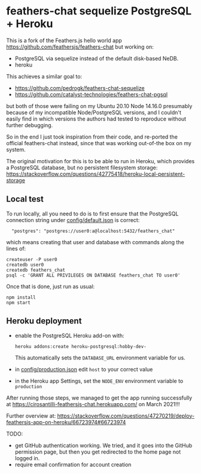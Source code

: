 # feathers-chat sequelize PostgreSQL + Heroku

This is a fork of the Feathers.js hello world app https://github.com/feathersjs/feathers-chat but working on:

- PostgreSQL via sequelize instead of the default disk-based NeDB.
- heroku

This achieves a similar goal to:

- https://github.com/pedrogk/feathers-chat-sequelize
- https://github.com/catalyst-technologies/feathers-chat-pgsql

but both of those were failing on my Ubuntu 20.10 Node 14.16.0 presumably because of my incompatible Node/PostgreSQL versions, and I couldn't easily find in which versions the authors had tested to reproduce without further debugging.

So in the end I just took inspiration from their code, and re-ported the official feathers-chat instead, since that was working out-of-the box on my system.

The original motivation for this is to be able to run in Heroku, which provides a PostgreSQL database, but no persistent filesystem storage: https://stackoverflow.com/questions/42775418/heroku-local-persistent-storage

## Local test

To run locally, all you need to do is to first ensure that the PostgreSQL connection string under [config/default.json](config/default.json) is correct:

```
  "postgres": "postgres://user0:a@localhost:5432/feathers_chat"
```

which means creating that user and database with commands along the lines of:

```
createuser -P user0
createdb user0
createdb feathers_chat
psql -c 'GRANT ALL PRIVILEGES ON DATABASE feathers_chat TO user0'
```

Once that is done, just run as usual:

```
npm install
npm start
```

## Heroku deployment

- enable the PostgreSQL Heroku add-on with:

  ```
  heroku addons:create heroku-postgresql:hobby-dev-
  ```

  This automatically sets the `DATABASE_URL` environment variable for us.
- in [config/production.json](config/production.json) edit `host` to your correct value
- in the Heroku app Settings, set the `NODE_ENV` environment variable to `production`

After running those steps, we managed to get the app running successfully at <https://cirosantilli-feathersjs-chat.herokuapp.com/> on March 2021!!!

Further overview at: https://stackoverflow.com/questions/47270219/deploy-feathersjs-app-on-heroku/66723974#66723974

TODO:

- get GitHub authentication working. We tried, and it goes into the GitHub permission page, but then you get redirected to the home page not logged in.
- require email confirmation for account creation

